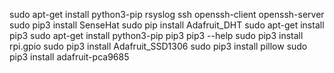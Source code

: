 sudo apt-get install python3-pip rsyslog ssh openssh-client openssh-server
sudo pip3 install SenseHat
sudo pip install Adafruit_DHT
sudo apt-get install pip3
sudo apt-get install python3-pip
pip3
pip3 --help
sudo pip3 install rpi.gpio
sudo pip3 install Adafruit_SSD1306
sudo pip3 install pillow
sudo pip3 install adafruit-pca9685